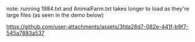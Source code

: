note: running 1984.txt and AnimalFarm.txt takes longer to load as they're large files (as seen in the demo below)

https://github.com/user-attachments/assets/3fda28d7-082e-441f-b9f7-545a7883a537
